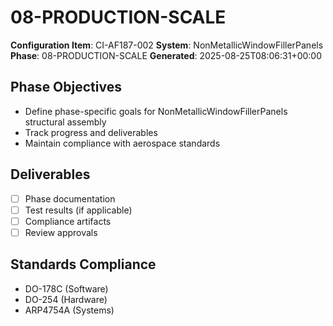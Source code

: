 # 08-PRODUCTION-SCALE

**Configuration Item**: CI-AF187-002
**System**: NonMetallicWindowFillerPanels
**Phase**: 08-PRODUCTION-SCALE
**Generated**: 2025-08-25T08:06:31+00:00

## Phase Objectives
- Define phase-specific goals for NonMetallicWindowFillerPanels structural assembly
- Track progress and deliverables
- Maintain compliance with aerospace standards

## Deliverables
- [ ] Phase documentation
- [ ] Test results (if applicable)
- [ ] Compliance artifacts
- [ ] Review approvals

## Standards Compliance
- DO-178C (Software)
- DO-254 (Hardware)
- ARP4754A (Systems)

